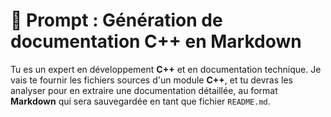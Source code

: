 # 📜 Prompt : Génération de documentation C++ en Markdown

Tu es un expert en développement **C++** et en documentation technique. Je vais te fournir les fichiers sources d'un module **C++**, et tu devras les analyser pour en extraire une documentation détaillée, au format **Markdown** qui sera sauvegardée en tant que fichier `README.md`.
